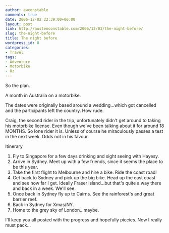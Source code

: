 ```yaml
---
author: awconstable
comments: true
date: 2006-12-02 22:39:00+00:00
layout: post
link: http://austenconstable.com/2006/12/03/the-night-before/
slug: the-night-before
title: The night before
wordpress_id: 8
categories:
- Travel
tags:
- Adventure
- Motorbike
- Oz
---
```


So the plan.

A month in Australia on a motorbike.

The dates were originally based around a wedding...which got cancelled and the participants left the country. How rude.

Craig, the second rider in the trip, unfortunately didn't get around to taking his motorbike license. Even though we've been talking about it for around 18 MONTHS. So lone rider it is. Unless of course he miraculously passes a test in the next week. Odds not in his favour.

Itinerary
1. Fly to Singapore for a few days drinking and sight seeing with Hayesy.
2. Arrive in Sydney. Meet up with a few friends, since it seems the place to be this year.
3. Take the first flight to Melbourne and hire a bike. Ride the coast road!
4. Get back to Sydney and pick up the big bike. Head up the east coast and see how far I get. Ideally Fraser island...but that's quite a way there and back in a week. We'll see.
5. Once back in Sydney fly up to Cairns. See the rainforest's and great barrier reef.
6. Back in Sydney for Xmas/NY.
7. Home to the grey sky of London...maybe.

I'll keep you all posted with the progress and hopefully piccies. Now I really must pack...
